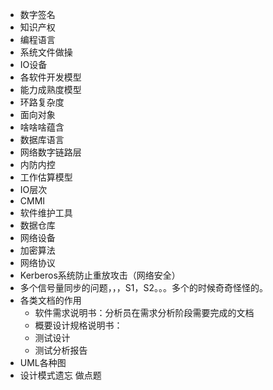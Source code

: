 

- 数字签名
- 知识产权
- 编程语言
- 系统文件做操
- IO设备
- 各软件开发模型
- 能力成熟度模型
- 环路复杂度
- 面向对象
- 啥啥啥蕴含
- 数据库语言
- 网络数字链路层
- 内防内控
- 工作估算模型
- IO层次
- CMMI
- 软件维护工具
- 数据仓库
- 网络设备
- 加密算法
- 网络协议
- Kerberos系统防止重放攻击（网络安全）
- 多个信号量同步的问题，，，S1，S2。。。多个的时候奇奇怪怪的。
- 各类文档的作用
  - 软件需求说明书：分析员在需求分析阶段需要完成的文档
  - 概要设计规格说明书：
  - 测试设计
  - 测试分析报告
- UML各种图
- 设计模式遗忘 做点题
